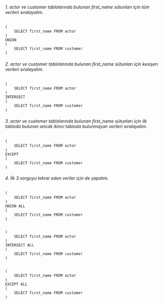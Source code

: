 ###### 1. actor ve customer tablolarında bulunan first_name sütunları için tüm verileri sıralayalım.

    (
        SELECT first_name FROM actor
    )
    UNION 
    (
        SELECT first_name FROM customer
    )

###### 2. actor ve customer tablolarında bulunan first_name sütunları için kesişen verileri sıralayalım.

    (
        SELECT first_name FROM actor
    )
    INTERSECT
    (
        SELECT first_name FROM customer
    )

###### 3. actor ve customer tablolarında bulunan first_name sütunları için ilk tabloda bulunan ancak ikinci tabloda bulunmayan verileri sıralayalım.

    (
        SELECT first_name FROM actor
    )
    EXCEPT
    (
        SELECT first_name FROM customer
    )

###### 4. İlk 3 sorguyu tekrar eden veriler için de yapalım.

    (
        SELECT first_name FROM actor
    )
    UNION ALL
    (
        SELECT first_name FROM customer
    )

    
    (
        SELECT first_name FROM actor
    )
    INTERSECT ALL
    (
        SELECT first_name FROM customer
    )

    
    (
        SELECT first_name FROM actor
    )
    EXCEPT ALL
    (
        SELECT first_name FROM customer
    )



